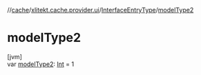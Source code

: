 //[cache](../../../index.md)/[xlitekt.cache.provider.ui](../index.md)/[InterfaceEntryType](index.md)/[modelType2](model-type2.md)

# modelType2

[jvm]\
var [modelType2](model-type2.md): [Int](https://kotlinlang.org/api/latest/jvm/stdlib/kotlin/-int/index.html) = 1
